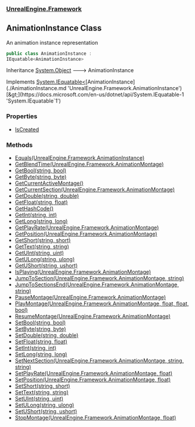 ### [UnrealEngine.Framework](./UnrealEngine-Framework.md 'UnrealEngine.Framework')
## AnimationInstance Class
An animation instance representation  
```csharp
public class AnimationInstance :
IEquatable<AnimationInstance>
```
Inheritance [System.Object](https://docs.microsoft.com/en-us/dotnet/api/System.Object 'System.Object') &#129106; AnimationInstance  

Implements [System.IEquatable&lt;](https://docs.microsoft.com/en-us/dotnet/api/System.IEquatable-1 'System.IEquatable`1')[AnimationInstance](./AnimationInstance.md 'UnrealEngine.Framework.AnimationInstance')[&gt;](https://docs.microsoft.com/en-us/dotnet/api/System.IEquatable-1 'System.IEquatable`1')  
### Properties
- [IsCreated](./AnimationInstance-IsCreated.md 'UnrealEngine.Framework.AnimationInstance.IsCreated')
### Methods
- [Equals(UnrealEngine.Framework.AnimationInstance)](./AnimationInstance-Equals(AnimationInstance).md 'UnrealEngine.Framework.AnimationInstance.Equals(UnrealEngine.Framework.AnimationInstance)')
- [GetBlendTime(UnrealEngine.Framework.AnimationMontage)](./AnimationInstance-GetBlendTime(AnimationMontage).md 'UnrealEngine.Framework.AnimationInstance.GetBlendTime(UnrealEngine.Framework.AnimationMontage)')
- [GetBool(string, bool)](./AnimationInstance-GetBool(string_bool).md 'UnrealEngine.Framework.AnimationInstance.GetBool(string, bool)')
- [GetByte(string, byte)](./AnimationInstance-GetByte(string_byte).md 'UnrealEngine.Framework.AnimationInstance.GetByte(string, byte)')
- [GetCurrentActiveMontage()](./AnimationInstance-GetCurrentActiveMontage().md 'UnrealEngine.Framework.AnimationInstance.GetCurrentActiveMontage()')
- [GetCurrentSection(UnrealEngine.Framework.AnimationMontage)](./AnimationInstance-GetCurrentSection(AnimationMontage).md 'UnrealEngine.Framework.AnimationInstance.GetCurrentSection(UnrealEngine.Framework.AnimationMontage)')
- [GetDouble(string, double)](./AnimationInstance-GetDouble(string_double).md 'UnrealEngine.Framework.AnimationInstance.GetDouble(string, double)')
- [GetFloat(string, float)](./AnimationInstance-GetFloat(string_float).md 'UnrealEngine.Framework.AnimationInstance.GetFloat(string, float)')
- [GetHashCode()](./AnimationInstance-GetHashCode().md 'UnrealEngine.Framework.AnimationInstance.GetHashCode()')
- [GetInt(string, int)](./AnimationInstance-GetInt(string_int).md 'UnrealEngine.Framework.AnimationInstance.GetInt(string, int)')
- [GetLong(string, long)](./AnimationInstance-GetLong(string_long).md 'UnrealEngine.Framework.AnimationInstance.GetLong(string, long)')
- [GetPlayRate(UnrealEngine.Framework.AnimationMontage)](./AnimationInstance-GetPlayRate(AnimationMontage).md 'UnrealEngine.Framework.AnimationInstance.GetPlayRate(UnrealEngine.Framework.AnimationMontage)')
- [GetPosition(UnrealEngine.Framework.AnimationMontage)](./AnimationInstance-GetPosition(AnimationMontage).md 'UnrealEngine.Framework.AnimationInstance.GetPosition(UnrealEngine.Framework.AnimationMontage)')
- [GetShort(string, short)](./AnimationInstance-GetShort(string_short).md 'UnrealEngine.Framework.AnimationInstance.GetShort(string, short)')
- [GetText(string, string)](./AnimationInstance-GetText(string_string).md 'UnrealEngine.Framework.AnimationInstance.GetText(string, string)')
- [GetUInt(string, uint)](./AnimationInstance-GetUInt(string_uint).md 'UnrealEngine.Framework.AnimationInstance.GetUInt(string, uint)')
- [GetULong(string, ulong)](./AnimationInstance-GetULong(string_ulong).md 'UnrealEngine.Framework.AnimationInstance.GetULong(string, ulong)')
- [GetUShort(string, ushort)](./AnimationInstance-GetUShort(string_ushort).md 'UnrealEngine.Framework.AnimationInstance.GetUShort(string, ushort)')
- [IsPlaying(UnrealEngine.Framework.AnimationMontage)](./AnimationInstance-IsPlaying(AnimationMontage).md 'UnrealEngine.Framework.AnimationInstance.IsPlaying(UnrealEngine.Framework.AnimationMontage)')
- [JumpToSection(UnrealEngine.Framework.AnimationMontage, string)](./AnimationInstance-JumpToSection(AnimationMontage_string).md 'UnrealEngine.Framework.AnimationInstance.JumpToSection(UnrealEngine.Framework.AnimationMontage, string)')
- [JumpToSectionsEnd(UnrealEngine.Framework.AnimationMontage, string)](./AnimationInstance-JumpToSectionsEnd(AnimationMontage_string).md 'UnrealEngine.Framework.AnimationInstance.JumpToSectionsEnd(UnrealEngine.Framework.AnimationMontage, string)')
- [PauseMontage(UnrealEngine.Framework.AnimationMontage)](./AnimationInstance-PauseMontage(AnimationMontage).md 'UnrealEngine.Framework.AnimationInstance.PauseMontage(UnrealEngine.Framework.AnimationMontage)')
- [PlayMontage(UnrealEngine.Framework.AnimationMontage, float, float, bool)](./AnimationInstance-PlayMontage(AnimationMontage_float_float_bool).md 'UnrealEngine.Framework.AnimationInstance.PlayMontage(UnrealEngine.Framework.AnimationMontage, float, float, bool)')
- [ResumeMontage(UnrealEngine.Framework.AnimationMontage)](./AnimationInstance-ResumeMontage(AnimationMontage).md 'UnrealEngine.Framework.AnimationInstance.ResumeMontage(UnrealEngine.Framework.AnimationMontage)')
- [SetBool(string, bool)](./AnimationInstance-SetBool(string_bool).md 'UnrealEngine.Framework.AnimationInstance.SetBool(string, bool)')
- [SetByte(string, byte)](./AnimationInstance-SetByte(string_byte).md 'UnrealEngine.Framework.AnimationInstance.SetByte(string, byte)')
- [SetDouble(string, double)](./AnimationInstance-SetDouble(string_double).md 'UnrealEngine.Framework.AnimationInstance.SetDouble(string, double)')
- [SetFloat(string, float)](./AnimationInstance-SetFloat(string_float).md 'UnrealEngine.Framework.AnimationInstance.SetFloat(string, float)')
- [SetInt(string, int)](./AnimationInstance-SetInt(string_int).md 'UnrealEngine.Framework.AnimationInstance.SetInt(string, int)')
- [SetLong(string, long)](./AnimationInstance-SetLong(string_long).md 'UnrealEngine.Framework.AnimationInstance.SetLong(string, long)')
- [SetNextSection(UnrealEngine.Framework.AnimationMontage, string, string)](./AnimationInstance-SetNextSection(AnimationMontage_string_string).md 'UnrealEngine.Framework.AnimationInstance.SetNextSection(UnrealEngine.Framework.AnimationMontage, string, string)')
- [SetPlayRate(UnrealEngine.Framework.AnimationMontage, float)](./AnimationInstance-SetPlayRate(AnimationMontage_float).md 'UnrealEngine.Framework.AnimationInstance.SetPlayRate(UnrealEngine.Framework.AnimationMontage, float)')
- [SetPosition(UnrealEngine.Framework.AnimationMontage, float)](./AnimationInstance-SetPosition(AnimationMontage_float).md 'UnrealEngine.Framework.AnimationInstance.SetPosition(UnrealEngine.Framework.AnimationMontage, float)')
- [SetShort(string, short)](./AnimationInstance-SetShort(string_short).md 'UnrealEngine.Framework.AnimationInstance.SetShort(string, short)')
- [SetText(string, string)](./AnimationInstance-SetText(string_string).md 'UnrealEngine.Framework.AnimationInstance.SetText(string, string)')
- [SetUInt(string, uint)](./AnimationInstance-SetUInt(string_uint).md 'UnrealEngine.Framework.AnimationInstance.SetUInt(string, uint)')
- [SetULong(string, ulong)](./AnimationInstance-SetULong(string_ulong).md 'UnrealEngine.Framework.AnimationInstance.SetULong(string, ulong)')
- [SetUShort(string, ushort)](./AnimationInstance-SetUShort(string_ushort).md 'UnrealEngine.Framework.AnimationInstance.SetUShort(string, ushort)')
- [StopMontage(UnrealEngine.Framework.AnimationMontage, float)](./AnimationInstance-StopMontage(AnimationMontage_float).md 'UnrealEngine.Framework.AnimationInstance.StopMontage(UnrealEngine.Framework.AnimationMontage, float)')
